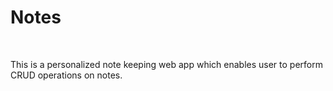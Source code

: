 <html>
  <head></head>
  <body>
    <h1>Notes</h1>
    <br>
    <p>This is a personalized note keeping web app which enables user to perform CRUD operations on notes.</p>
  </body>
</html>
